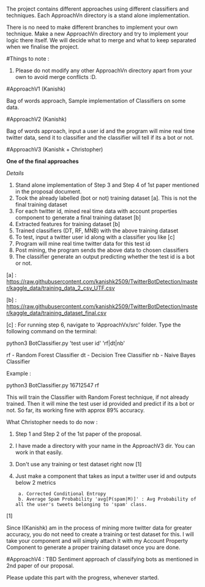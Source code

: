 The project contains different approaches using different classifiers and techniques. Each ApproachVn directory is a stand alone implementation.

There is no need to make different branches to implement your own technique. Make a new ApproachVn directory and try to implement your logic there itself. We will decide what to merge and what to keep separated when we finalise the project. 

#Things to note :

1. Please do not modify any other ApproachVn directory apart from your own to avoid merge conflicts :D.

#ApproachV1
(Kanishk)

Bag of words approach, Sample implementation of Classifiers on some data.

#ApproachV2 
(Kanishk)

Bag of words approach, input a user id and the program will mine real time 
twitter data, send it to classifier and the classifier will tell if its a bot or not.

#ApproachV3
(Kanishk + Christopher)

**One of the final approaches**

*Details*

1. Stand alone implementation of Step 3 and Step 4 of 1st paper mentioned in the proposal document.
2. Took the already labelled (bot or not) training dataset [a]. This is not the final training dataset
3. For each twitter id, mined real time data with account properties component to generate a final training dataset [b]
4. Extracted features for training dataset [b]
5. Trained classifiers (DT, RF, MNB) with the above training dataset
6. To test, input a twitter user id along with a classifier you like [c]
7. Program will mine real time twitter data for this test id 
8. Post mining, the program sends the above data to chosen classifiers 
9. The classifier generate an output predicting whether the test id is a bot or not.

[a] : https://raw.githubusercontent.com/kanishk2509/TwitterBotDetection/master/kaggle_data/training_data_2_csv_UTF.csv

[b] : https://raw.githubusercontent.com/kanishk2509/TwitterBotDetection/master/kaggle_data/training_dataset_final.csv

[c] : For running step 6, navigate to 'ApproachVx/src' folder. Type the following command on the terminal:

python3 BotClassifier.py 'test user id' 'rf|dt|nb'

rf - Random Forest Classifier
dt - Decision Tree Classifier
nb - Naive Bayes Classifier

Example : 

python3 BotClassifier.py 16712547 rf

This will train the Classifier with Random Forest technique, if not already trained. Then it will mine 
the test user id provided and predict if its a bot or not. So far, its working fine with approx 89% accuracy.


What Christopher needs to do now :
1. Step 1 and Step 2 of the 1st paper of the proposal.
2. I have made a directory with your name in the ApproachV3 dir. You can work in that easily.
3. Don't use any training or test dataset right now [1]
4. Just make a component that takes as input a twitter user id and outputs below 2 metrics

        a. Corrected Conditional Entropy
        b. Average Spam Probability 'avg[P(spam|M)]' : Avg Probability of all the user's tweets belonging to 'spam' class.  

[1] 

Since I(Kanishk) am in the process of mining more twitter data for greater accuracy, 
you do not need to create a training or test dataset for this.
I will take your component and will simply attach it with my Account Property Component 
to generate a proper training dataset once you are done.


#ApproachV4 : TBD
Sentiment approach of classifying bots as mentioned in 2nd paper of our proposal.
 
Please update this part with the progress, whenever started.

	

 


